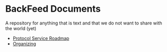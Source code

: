 # BackFeed Documents

A repository for anything that is text and that we do not want to share with the world (yet)

* [Protocol Service Roadmap](protocol_roadmap.md)
* [Organizing](organizing.md)